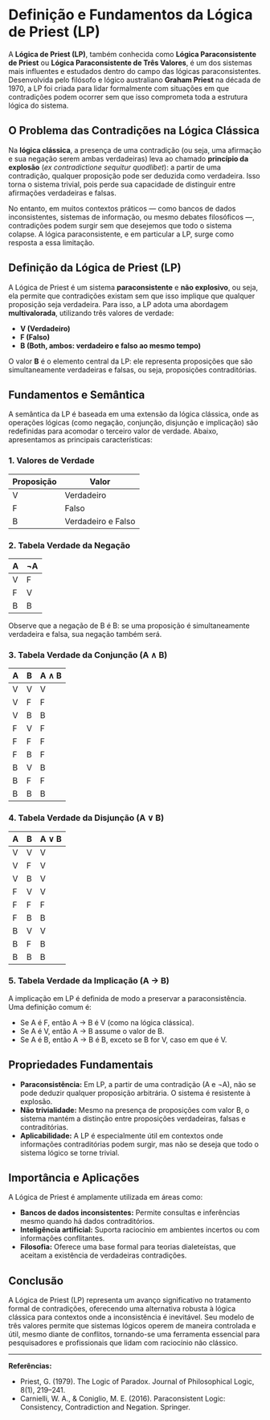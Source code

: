
# Definição e Fundamentos da Lógica de Priest (LP)

A **Lógica de Priest (LP)**, também conhecida como **Lógica Paraconsistente de Priest** ou **Lógica Paraconsistente de Três Valores**, é um dos sistemas mais influentes e estudados dentro do campo das lógicas paraconsistentes. Desenvolvida pelo filósofo e lógico australiano **Graham Priest** na década de 1970, a LP foi criada para lidar formalmente com situações em que contradições podem ocorrer sem que isso comprometa toda a estrutura lógica do sistema.

## O Problema das Contradições na Lógica Clássica

Na **lógica clássica**, a presença de uma contradição (ou seja, uma afirmação e sua negação serem ambas verdadeiras) leva ao chamado **princípio da explosão** (*ex contradictione sequitur quodlibet*): a partir de uma contradição, qualquer proposição pode ser deduzida como verdadeira. Isso torna o sistema trivial, pois perde sua capacidade de distinguir entre afirmações verdadeiras e falsas.

No entanto, em muitos contextos práticos — como bancos de dados inconsistentes, sistemas de informação, ou mesmo debates filosóficos —, contradições podem surgir sem que desejemos que todo o sistema colapse. A lógica paraconsistente, e em particular a LP, surge como resposta a essa limitação.

## Definição da Lógica de Priest (LP)

A Lógica de Priest é um sistema **paraconsistente** e **não explosivo**, ou seja, ela permite que contradições existam sem que isso implique que qualquer proposição seja verdadeira. Para isso, a LP adota uma abordagem **multivalorada**, utilizando três valores de verdade:

- **V (Verdadeiro)**
- **F (Falso)**
- **B (Both, ambos: verdadeiro e falso ao mesmo tempo)**

O valor **B** é o elemento central da LP: ele representa proposições que são simultaneamente verdadeiras e falsas, ou seja, proposições contraditórias.

## Fundamentos e Semântica

A semântica da LP é baseada em uma extensão da lógica clássica, onde as operações lógicas (como negação, conjunção, disjunção e implicação) são redefinidas para acomodar o terceiro valor de verdade. Abaixo, apresentamos as principais características:

### 1. Valores de Verdade

| Proposição | Valor |
|------------|-------|
| V          | Verdadeiro |
| F          | Falso      |
| B          | Verdadeiro e Falso |

### 2. Tabela Verdade da Negação

| A | ¬A |
|---|----|
| V | F  |
| F | V  |
| B | B  |

Observe que a negação de B é B: se uma proposição é simultaneamente verdadeira e falsa, sua negação também será.

### 3. Tabela Verdade da Conjunção (A ∧ B)

| A | B | A ∧ B |
|---|---|-------|
| V | V | V     |
| V | F | F     |
| V | B | B     |
| F | V | F     |
| F | F | F     |
| F | B | F     |
| B | V | B     |
| B | F | F     |
| B | B | B     |

### 4. Tabela Verdade da Disjunção (A ∨ B)

| A | B | A ∨ B |
|---|---|-------|
| V | V | V     |
| V | F | V     |
| V | B | V     |
| F | V | V     |
| F | F | F     |
| F | B | B     |
| B | V | V     |
| B | F | B     |
| B | B | B     |

### 5. Tabela Verdade da Implicação (A → B)

A implicação em LP é definida de modo a preservar a paraconsistência. Uma definição comum é:

- Se A é F, então A → B é V (como na lógica clássica).
- Se A é V, então A → B assume o valor de B.
- Se A é B, então A → B é B, exceto se B for V, caso em que é V.

## Propriedades Fundamentais

- **Paraconsistência:** Em LP, a partir de uma contradição (A e ¬A), não se pode deduzir qualquer proposição arbitrária. O sistema é resistente à explosão.
- **Não trivialidade:** Mesmo na presença de proposições com valor B, o sistema mantém a distinção entre proposições verdadeiras, falsas e contraditórias.
- **Aplicabilidade:** A LP é especialmente útil em contextos onde informações contraditórias podem surgir, mas não se deseja que todo o sistema lógico se torne trivial.

## Importância e Aplicações

A Lógica de Priest é amplamente utilizada em áreas como:

- **Bancos de dados inconsistentes:** Permite consultas e inferências mesmo quando há dados contraditórios.
- **Inteligência artificial:** Suporta raciocínio em ambientes incertos ou com informações conflitantes.
- **Filosofia:** Oferece uma base formal para teorias dialeteístas, que aceitam a existência de verdadeiras contradições.

## Conclusão

A Lógica de Priest (LP) representa um avanço significativo no tratamento formal de contradições, oferecendo uma alternativa robusta à lógica clássica para contextos onde a inconsistência é inevitável. Seu modelo de três valores permite que sistemas lógicos operem de maneira controlada e útil, mesmo diante de conflitos, tornando-se uma ferramenta essencial para pesquisadores e profissionais que lidam com raciocínio não clássico.

---
**Referências:**
- Priest, G. (1979). The Logic of Paradox. Journal of Philosophical Logic, 8(1), 219–241.
- Carnielli, W. A., & Coniglio, M. E. (2016). Paraconsistent Logic: Consistency, Contradiction and Negation. Springer.
```
